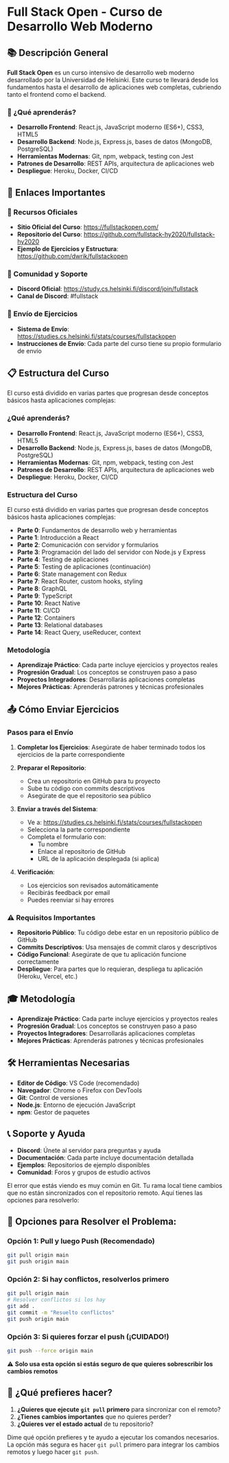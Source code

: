 # Full Stack Open - Curso de Desarrollo Web Moderno

## 📚 Descripción General

**Full Stack Open** es un curso intensivo de desarrollo web moderno desarrollado por la Universidad de Helsinki. Este curso te llevará desde los fundamentos hasta el desarrollo de aplicaciones web completas, cubriendo tanto el frontend como el backend.

### 🎯 ¿Qué aprenderás?

- **Desarrollo Frontend**: React.js, JavaScript moderno (ES6+), CSS3, HTML5
- **Desarrollo Backend**: Node.js, Express.js, bases de datos (MongoDB, PostgreSQL)
- **Herramientas Modernas**: Git, npm, webpack, testing con Jest
- **Patrones de Desarrollo**: REST APIs, arquitectura de aplicaciones web
- **Despliegue**: Heroku, Docker, CI/CD

## 🔗 Enlaces Importantes

### 📖 Recursos Oficiales

- **Sitio Oficial del Curso**: <https://fullstackopen.com/>
- **Repositorio del Curso**: <https://github.com/fullstack-hy2020/fullstack-hy2020>
- **Ejemplo de Ejercicios y Estructura**: <https://github.com/dwrik/fullstackopen>

### 💬 Comunidad y Soporte

- **Discord Oficial**: <https://study.cs.helsinki.fi/discord/join/fullstack>
- **Canal de Discord**: #fullstack

### 📝 Envío de Ejercicios

- **Sistema de Envío**: <https://studies.cs.helsinki.fi/stats/courses/fullstackopen>
- **Instrucciones de Envío**: Cada parte del curso tiene su propio formulario de envío

## 📋 Estructura del Curso

El curso está dividido en varias partes que progresan desde conceptos básicos hasta aplicaciones complejas:

### ¿Qué aprenderás?

- **Desarrollo Frontend**: React.js, JavaScript moderno (ES6+), CSS3, HTML5
- **Desarrollo Backend**: Node.js, Express.js, bases de datos (MongoDB, PostgreSQL)
- **Herramientas Modernas**: Git, npm, webpack, testing con Jest
- **Patrones de Desarrollo**: REST APIs, arquitectura de aplicaciones web
- **Despliegue**: Heroku, Docker, CI/CD

### Estructura del Curso

El curso está dividido en varias partes que progresan desde conceptos básicos hasta aplicaciones complejas:

- **Parte 0**: Fundamentos de desarrollo web y herramientas
- **Parte 1**: Introducción a React
- **Parte 2**: Comunicación con servidor y formularios
- **Parte 3**: Programación del lado del servidor con Node.js y Express
- **Parte 4**: Testing de aplicaciones
- **Parte 5**: Testing de aplicaciones (continuación)
- **Parte 6**: State management con Redux
- **Parte 7**: React Router, custom hooks, styling
- **Parte 8**: GraphQL
- **Parte 9**: TypeScript
- **Parte 10**: React Native
- **Parte 11**: CI/CD
- **Parte 12**: Containers
- **Parte 13**: Relational databases
- **Parte 14**: React Query, useReducer, context

### Metodología

- **Aprendizaje Práctico**: Cada parte incluye ejercicios y proyectos reales
- **Progresión Gradual**: Los conceptos se construyen paso a paso
- **Proyectos Integradores**: Desarrollarás aplicaciones completas
- **Mejores Prácticas**: Aprenderás patrones y técnicas profesionales

## 📤 Cómo Enviar Ejercicios

### Pasos para el Envío

1. **Completar los Ejercicios**: Asegúrate de haber terminado todos los ejercicios de la parte correspondiente

2. **Preparar el Repositorio**:
   - Crea un repositorio en GitHub para tu proyecto
   - Sube tu código con commits descriptivos
   - Asegúrate de que el repositorio sea público

3. **Enviar a través del Sistema**:
   - Ve a: <https://studies.cs.helsinki.fi/stats/courses/fullstackopen>
   - Selecciona la parte correspondiente
   - Completa el formulario con:
     - Tu nombre
     - Enlace al repositorio de GitHub
     - URL de la aplicación desplegada (si aplica)

4. **Verificación**:
   - Los ejercicios son revisados automáticamente
   - Recibirás feedback por email
   - Puedes reenviar si hay errores

### ⚠️ Requisitos Importantes

- **Repositorio Público**: Tu código debe estar en un repositorio público de GitHub
- **Commits Descriptivos**: Usa mensajes de commit claros y descriptivos
- **Código Funcional**: Asegúrate de que tu aplicación funcione correctamente
- **Despliegue**: Para partes que lo requieran, despliega tu aplicación (Heroku, Vercel, etc.)

## 🎓 Metodología

- **Aprendizaje Práctico**: Cada parte incluye ejercicios y proyectos reales
- **Progresión Gradual**: Los conceptos se construyen paso a paso
- **Proyectos Integradores**: Desarrollarás aplicaciones completas
- **Mejores Prácticas**: Aprenderás patrones y técnicas profesionales

## 🛠️ Herramientas Necesarias

- **Editor de Código**: VS Code (recomendado)
- **Navegador**: Chrome o Firefox con DevTools
- **Git**: Control de versiones
- **Node.js**: Entorno de ejecución JavaScript
- **npm**: Gestor de paquetes

## 📞 Soporte y Ayuda

- **Discord**: Únete al servidor para preguntas y ayuda
- **Documentación**: Cada parte incluye documentación detallada
- **Ejemplos**: Repositorios de ejemplo disponibles
- **Comunidad**: Foros y grupos de estudio activos

El error que estás viendo es muy común en Git. Tu rama local tiene cambios que no están sincronizados con el repositorio remoto. Aquí tienes las opciones para resolverlo:

## 🔧 **Opciones para Resolver el Problema:**

### **Opción 1: Pull y luego Push (Recomendado)**

```bash
git pull origin main
git push origin main
```

### **Opción 2: Si hay conflictos, resolverlos primero**

```bash
git pull origin main
# Resolver conflictos si los hay
git add .
git commit -m "Resuelto conflictos"
git push origin main
```

### **Opción 3: Si quieres forzar el push (¡CUIDADO!)**

```bash
git push --force origin main
```

⚠️ **Solo usa esta opción si estás seguro de que quieres sobrescribir los cambios remotos**

## 🤔 **¿Qué prefieres hacer?**

1. **¿Quieres que ejecute `git pull` primero** para sincronizar con el remoto?
2. **¿Tienes cambios importantes** que no quieres perder?
3. **¿Quieres ver el estado actual** de tu repositorio?

Dime qué opción prefieres y te ayudo a ejecutar los comandos necesarios. La opción más segura es hacer `git pull` primero para integrar los cambios remotos y luego hacer `git push`.
